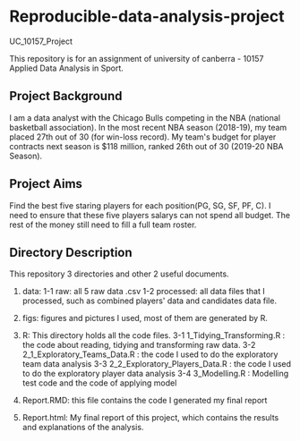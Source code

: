 # Reproducible-data-analysis-project
UC_10157_Project

This repository is for an assignment of university of canberra - 10157 Applied Data Analysis in Sport.

## Project Background

I am a data analyst with the Chicago Bulls competing in the NBA (national basketball association). 
In the most recent NBA season (2018-19), my team placed 27th out of 30 (for win-loss record). My team's budget for player contracts next season  is $118 million, ranked 26th out of 30 (2019-20 NBA Season).

## Project Aims
Find the best five staring players for each position(PG, SG, SF, PF, C).
I need to ensure that these five players salarys can not spend all budget.
The rest of the money still need to fill a full team roster.

## Directory Description
This repository 3 directories and other 2 useful documents.
1. data: 1-1 raw: all 5 raw data .csv
         1-2 processed: all data files that I processed, such as combined players' data and candidates data file.
         
2. figs: figures and pictures I used, most of them are generated by R.

3. R: This directory holds all the code files.
      3-1  1_Tidying_Transforming.R : the code about reading, tidying and transforming raw data.
      3-2  2_1_Exploratory_Teams_Data.R : the code I used to do the exploratory team data analysis
      3-3  2_2_Exploratory_Players_Data.R :  the code I used to do the exploratory player data analysis
      3-4  3_Modelling.R : Modelling test code and the code of applying model
4. Report.RMD: this file contains the code I generated my final report

5. Report.html: My final report of this project, which contains the results and explanations of the analysis.






